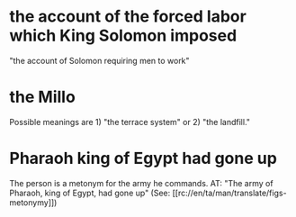 # the account of the forced labor which King Solomon imposed

"the account of Solomon requiring men to work"

# the Millo

Possible meanings are 1) "the terrace system" or 2) "the landfill."

# Pharaoh king of Egypt had gone up

The person is a metonym for the army he commands. AT: "The army of Pharaoh, king of Egypt, had gone up" (See: [[rc://en/ta/man/translate/figs-metonymy]])